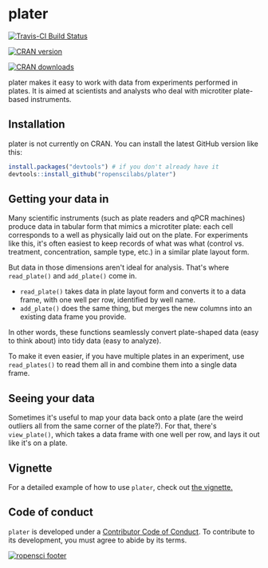 <!-- README.md is generated from README.Rmd. Please edit that file -->
plater
======

[![Travis-CI Build Status](https://travis-ci.org/ropenscilabs/plater.svg?branch=master)](https://travis-ci.org/ropenscilabs/plater)

[![CRAN version](http://www.r-pkg.org/badges/version/plater)](https://cran.r-project.org/package=plater)

[![CRAN downloads](http://cranlogs.r-pkg.org/badges/grand-total/plater)](http://cran.rstudio.com/web/packages/plater/index.html)

plater makes it easy to work with data from experiments performed in plates. It is aimed at scientists and analysts who deal with microtiter plate-based instruments.

Installation
------------

plater is not currently on CRAN. You can install the latest GitHub version like this:

``` r
install.packages("devtools") # if you don't already have it
devtools::install_github("ropenscilabs/plater")
```

Getting your data in
--------------------

Many scientific instruments (such as plate readers and qPCR machines) produce data in tabular form that mimics a microtiter plate: each cell corresponds to a well as physically laid out on the plate. For experiments like this, it's often easiest to keep records of what was what (control vs. treatment, concentration, sample type, etc.) in a similar plate layout form.

But data in those dimensions aren't ideal for analysis. That's where `read_plate()` and `add_plate()` come in.

-   `read_plate()` takes data in plate layout form and converts it to a data frame, with one well per row, identified by well name.
-   `add_plate()` does the same thing, but merges the new columns into an existing data frame you provide.

In other words, these functions seamlessly convert plate-shaped data (easy to think about) into tidy data (easy to analyze).

To make it even easier, if you have multiple plates in an experiment, use `read_plates()` to read them all in and combine them into a single data frame.

Seeing your data
----------------

Sometimes it's useful to map your data back onto a plate (are the weird outliers all from the same corner of the plate?). For that, there's `view_plate()`, which takes a data frame with one well per row, and lays it out like it's on a plate.

Vignette
--------

For a detailed example of how to use `plater`, check out [the vignette.](https://cran.r-project.org/web/packages/plater/vignettes/plater-basics.html)

Code of conduct
---------------

`plater` is developed under a [Contributor Code of Conduct](CONDUCT.md). To contribute to its development, you must agree to abide by its terms.

[![ropensci footer](http://ropensci.org/public_images/github_footer.png)](http://ropensci.org)
